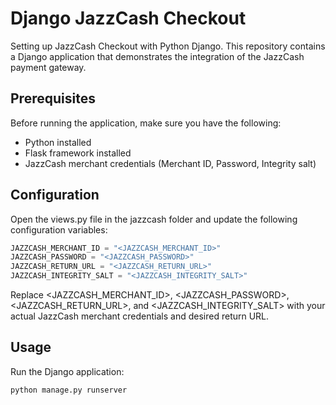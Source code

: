 # Django JazzCash Checkout
Setting up JazzCash Checkout with Python Django.
This repository contains a Django application that demonstrates the integration of the JazzCash payment gateway.

## Prerequisites

Before running the application, make sure you have the following:

- Python installed
- Flask framework installed
- JazzCash merchant credentials (Merchant ID, Password, Integrity salt)

## Configuration
Open the views.py file in the jazzcash folder and update the following configuration variables:

```python
JAZZCASH_MERCHANT_ID = "<JAZZCASH_MERCHANT_ID>"
JAZZCASH_PASSWORD = "<JAZZCASH_PASSWORD>"
JAZZCASH_RETURN_URL = "<JAZZCASH_RETURN_URL>"
JAZZCASH_INTEGRITY_SALT = "<JAZZCASH_INTEGRITY_SALT>"
```
Replace <JAZZCASH_MERCHANT_ID>, <JAZZCASH_PASSWORD>, <JAZZCASH_RETURN_URL>, and <JAZZCASH_INTEGRITY_SALT> with your actual JazzCash merchant credentials and desired return URL.

## Usage
Run the Django application:
```shell
python manage.py runserver
```
